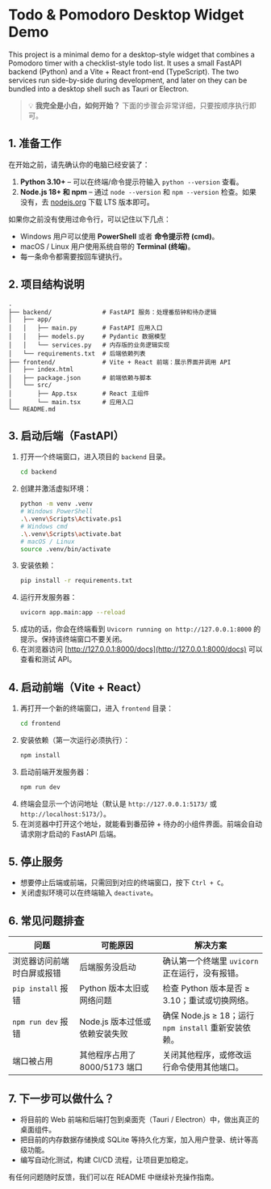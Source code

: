 # Todo & Pomodoro Desktop Widget Demo

This project is a minimal demo for a desktop-style widget that combines a Pomodoro timer with a checklist-style todo list.
It uses a small FastAPI backend (Python) and a Vite + React front-end (TypeScript). The two services run side-by-side during
development, and later on they can be bundled into a desktop shell such as Tauri or Electron.

> 💡 **我完全是小白，如何开始？** 下面的步骤会非常详细，只要按顺序执行即可。

## 1. 准备工作

在开始之前，请先确认你的电脑已经安装了：

1. **Python 3.10+** – 可以在终端/命令提示符输入 `python --version` 查看。
2. **Node.js 18+ 和 npm** – 通过 `node --version` 和 `npm --version` 检查。如果没有，去 [nodejs.org](https://nodejs.org/) 下载 LTS 版本即可。

如果你之前没有使用过命令行，可以记住以下几点：
- Windows 用户可以使用 **PowerShell** 或者 **命令提示符 (cmd)**。
- macOS / Linux 用户使用系统自带的 **Terminal (终端)**。
- 每一条命令都需要按回车键执行。

## 2. 项目结构说明

```
.
├── backend/              # FastAPI 服务：处理番茄钟和待办逻辑
│   ├── app/
│   │   ├── main.py       # FastAPI 应用入口
│   │   ├── models.py     # Pydantic 数据模型
│   │   └── services.py   # 内存版的业务逻辑实现
│   └── requirements.txt  # 后端依赖列表
├── frontend/             # Vite + React 前端：展示界面并调用 API
│   ├── index.html
│   ├── package.json      # 前端依赖与脚本
│   └── src/
│       ├── App.tsx       # React 主组件
│       └── main.tsx      # 应用入口
└── README.md
```

## 3. 启动后端（FastAPI）

1. 打开一个终端窗口，进入项目的 `backend` 目录。
   ```bash
   cd backend
   ```
2. 创建并激活虚拟环境：
   ```bash
   python -m venv .venv
   # Windows PowerShell
   .\.venv\Scripts\Activate.ps1
   # Windows cmd
   .\.venv\Scripts\activate.bat
   # macOS / Linux
   source .venv/bin/activate
   ```
3. 安装依赖：
   ```bash
   pip install -r requirements.txt
   ```
4. 运行开发服务器：
   ```bash
   uvicorn app.main:app --reload
   ```
5. 成功的话，你会在终端看到 `Uvicorn running on http://127.0.0.1:8000` 的提示。保持该终端窗口不要关闭。
6. 在浏览器访问 [http://127.0.0.1:8000/docs](http://127.0.0.1:8000/docs) 可以查看和测试 API。

## 4. 启动前端（Vite + React）

1. 再打开一个新的终端窗口，进入 `frontend` 目录：
   ```bash
   cd frontend
   ```
2. 安装依赖（第一次运行必须执行）：
   ```bash
   npm install
   ```
3. 启动前端开发服务器：
   ```bash
   npm run dev
   ```
4. 终端会显示一个访问地址（默认是 `http://127.0.0.1:5173/` 或 `http://localhost:5173/`）。
5. 在浏览器中打开这个地址，就能看到番茄钟 + 待办的小组件界面。前端会自动请求刚才启动的 FastAPI 后端。

## 5. 停止服务

- 想要停止后端或前端，只需回到对应的终端窗口，按下 `Ctrl + C`。
- 关闭虚拟环境可以在终端输入 `deactivate`。

## 6. 常见问题排查

| 问题 | 可能原因 | 解决方案 |
| --- | --- | --- |
| 浏览器访问前端时白屏或报错 | 后端服务没启动 | 确认第一个终端里 `uvicorn` 正在运行，没有报错。 |
| `pip install` 报错 | Python 版本太旧或网络问题 | 检查 Python 版本是否 ≥ 3.10；重试或切换网络。 |
| `npm run dev` 报错 | Node.js 版本过低或依赖安装失败 | 确保 Node.js ≥ 18；运行 `npm install` 重新安装依赖。 |
| 端口被占用 | 其他程序占用了 8000/5173 端口 | 关闭其他程序，或修改运行命令使用其他端口。 |

## 7. 下一步可以做什么？

- 将目前的 Web 前端和后端打包到桌面壳（Tauri / Electron）中，做出真正的桌面组件。
- 把目前的内存数据存储换成 SQLite 等持久化方案，加入用户登录、统计等高级功能。
- 编写自动化测试，构建 CI/CD 流程，让项目更加稳定。

有任何问题随时反馈，我们可以在 README 中继续补充操作指南。
